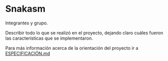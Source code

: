 # Snakasm

Integrantes y grupo.

Describir todo lo que se realizó en el proyecto, dejando claro cuáles fueron las características que se implementaron.

Para más información acerca de la orientación del proyecto ir a [ESPECIFICACIÓN.md](ESPECIFICACIÓN.md)
